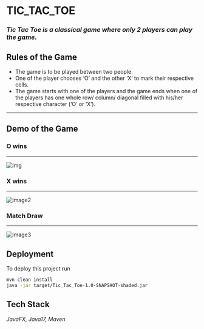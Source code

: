 # **TIC_TAC_TOE**
### _Tic Tac Toe is a classical game where only 2 players can play the game._

## Rules of the Game
- The game is to be played between two people.
- One of the player chooses ‘O’ and the other ‘X’ to mark their respective cells.
- The game starts with one of the players and the game ends when one of the players has one whole row/ column/ diagonal filled with his/her respective character (‘O’ or ‘X’).
---
## Demo of the Game
### O wins
---
![img](https://github.com/Sarfaraz-Hussain/project-TIC_TAC_TOE/blob/master/src/main/resources/images/image1.png)
### X wins
---
![image2](https://github.com/Sarfaraz-Hussain/project-TIC_TAC_TOE/blob/master/src/main/resources/images/image2.png)
### Match Draw
----
![image3](https://github.com/Sarfaraz-Hussain/project-TIC_TAC_TOE/blob/master/src/main/resources/images/image3.png)


## Deployment

To deploy this project run

```bash
mvn clean install
java -jar target/Tic_Tac_Toe-1.0-SNAPSHOT-shaded.jar
```
## Tech Stack

_JavaFX, Java17, Maven_ 

